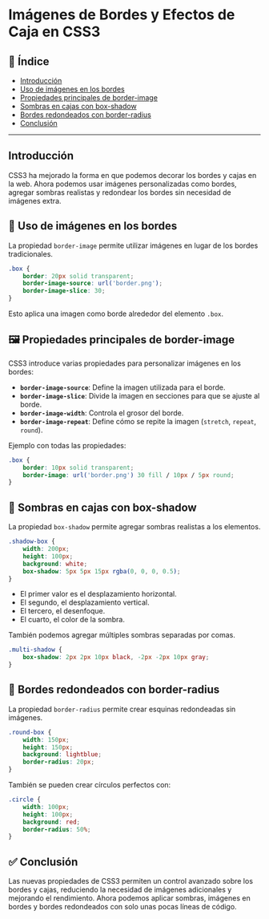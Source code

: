 # Imágenes de Bordes y Efectos de Caja en CSS3

## 📖 Índice
- [Introducción](#introducción)
- [Uso de imágenes en los bordes](#uso-de-imágenes-en-los-bordes)
- [Propiedades principales de border-image](#propiedades-principales-de-border-image)
- [Sombras en cajas con box-shadow](#sombras-en-cajas-con-box-shadow)
- [Bordes redondeados con border-radius](#bordes-redondeados-con-border-radius)
- [Conclusión](#conclusión)

---

## Introducción
CSS3 ha mejorado la forma en que podemos decorar los bordes y cajas en la web. Ahora podemos usar imágenes personalizadas como bordes, agregar sombras realistas y redondear los bordes sin necesidad de imágenes extra.

## 🎨 Uso de imágenes en los bordes
La propiedad `border-image` permite utilizar imágenes en lugar de los bordes tradicionales.

```css
.box {
    border: 20px solid transparent;
    border-image-source: url('border.png');
    border-image-slice: 30;
}
```
Esto aplica una imagen como borde alrededor del elemento `.box`.

## 🖼 Propiedades principales de border-image
CSS3 introduce varias propiedades para personalizar imágenes en los bordes:

- **`border-image-source`**: Define la imagen utilizada para el borde.
- **`border-image-slice`**: Divide la imagen en secciones para que se ajuste al borde.
- **`border-image-width`**: Controla el grosor del borde.
- **`border-image-repeat`**: Define cómo se repite la imagen (`stretch`, `repeat`, `round`).

Ejemplo con todas las propiedades:

```css
.box {
    border: 10px solid transparent;
    border-image: url('border.png') 30 fill / 10px / 5px round;
}
```

## 🌟 Sombras en cajas con box-shadow
La propiedad `box-shadow` permite agregar sombras realistas a los elementos.

```css
.shadow-box {
    width: 200px;
    height: 100px;
    background: white;
    box-shadow: 5px 5px 15px rgba(0, 0, 0, 0.5);
}
```
- El primer valor es el desplazamiento horizontal.
- El segundo, el desplazamiento vertical.
- El tercero, el desenfoque.
- El cuarto, el color de la sombra.

También podemos agregar múltiples sombras separadas por comas.

```css
.multi-shadow {
    box-shadow: 2px 2px 10px black, -2px -2px 10px gray;
}
```

## 🔵 Bordes redondeados con border-radius
La propiedad `border-radius` permite crear esquinas redondeadas sin imágenes.

```css
.round-box {
    width: 150px;
    height: 150px;
    background: lightblue;
    border-radius: 20px;
}
```
También se pueden crear círculos perfectos con:

```css
.circle {
    width: 100px;
    height: 100px;
    background: red;
    border-radius: 50%;
}
```

## ✅ Conclusión
Las nuevas propiedades de CSS3 permiten un control avanzado sobre los bordes y cajas, reduciendo la necesidad de imágenes adicionales y mejorando el rendimiento. Ahora podemos aplicar sombras, imágenes en bordes y bordes redondeados con solo unas pocas líneas de código.
